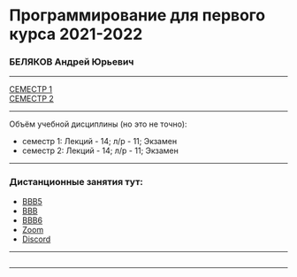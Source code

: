 # Программирование для первого курса 2021-2022 

### БЕЛЯКОВ Андрей Юрьевич

---  

[СЕМЕСТР 1](https://github.com/permCoding/algopro21/blob/master/part1/)  
[СЕМЕСТР 2](https://github.com/permCoding/algopro21/blob/master/part2/)  
  
--- 

Объём учебной дисциплины (но это не точно):  
* семестр 1: Лекций - 14; л/р - 11; Экзамен  
* семестр 2: Лекций - 14; л/р - 11; Экзамен  

---

### Дистанционные занятия тут:  
* [BBB5](https://bbb5.psaa.ru/b/and-jxn-mr6)  
* [BBB](https://bbb.psaa.ru/b/and-jca-drk)  
* [BBB6](https://bbb6.psaa.ru/b/j46-s4j-srl-tn2)  
* [Zoom](https://us04web.zoom.us/j/6931731236?pwd=T1lNamFoMjJtMHlSbWVKZHF2d3Qwdz09)  
* [Discord](https://discord.gg/ZK4kgdn)  

---  

```

```

---  



